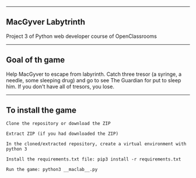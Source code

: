 ---------------------------------------------------------------------------------------------------
MacGyver Labytrinth
---------------------------------------------------------------------------------------------------

Project 3 of Python web developer course of OpenClassrooms

---------------------------------------------------------------------------------------------------
Goal of th game
---------------------------------------------------------------------------------------------------

Help MacGyver to escape from labyrinth. Catch three tresor (a syringe, a needle, some sleeping drug) and go to see The Guardian for put to sleep him. If you don't have all of tresors, you lose.

---------------------------------------------------------------------------------------------------
To install the game
---------------------------------------------------------------------------------------------------

    Clone the repository or download the ZIP

    Extract ZIP (if you had downloaded the ZIP)

    In the cloned/extracted repository, create a virtual environment with python 3

    Install the requirements.txt file: pip3 install -r requirements.txt

    Run the game: python3 __maclab__.py

    

